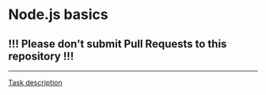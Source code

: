 # Node.js basics

## !!! Please don't submit Pull Requests to this repository !!!

---

[Task description](https://github.com/AlreadyBored/nodejs-assignments/blob/main/assignments/nodejs-basics/assignment.md)
